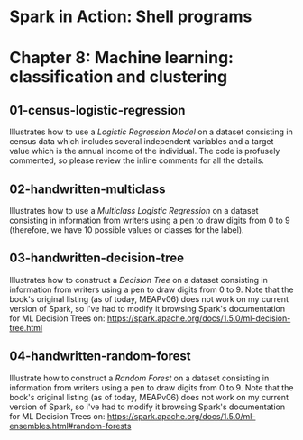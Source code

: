 Spark in Action: Shell programs
===============================

# Chapter 8: Machine learning: classification and clustering

## 01-census-logistic-regression
Illustrates how to use a *Logistic Regression Model* on a dataset consisting in census data which includes several independent variables and a target value which is the annual income of the individual.
The code is profusely commented, so please review the inline comments for all the details.

## 02-handwritten-multiclass
Illustrates how to use a *Multiclass Logistic Regression* on a dataset consisting in information from writers using a pen to draw digits from 0 to 9 (therefore, we have 10 possible values or classes for the label).

## 03-handwritten-decision-tree
Illustrates how to construct a *Decision Tree* on a dataset consisting in information from writers using a pen to draw digits from 0 to 9.
Note that the book's original listing (as of today, MEAPv06) does not work on my current version of Spark, so i've had to modify it browsing Spark's documentation for ML Decision Trees on: https://spark.apache.org/docs/1.5.0/ml-decision-tree.html

## 04-handwritten-random-forest
Illustrate how to construct a *Random Forest* on a dataset consisting in information from writers using a pen to draw digits from 0 to 9.
Note that the book's original listing (as of today, MEAPv06) does not work on my current version of Spark, so i've had to modify it browsing Spark's documentation for ML Decision Trees on: https://spark.apache.org/docs/1.5.0/ml-ensembles.html#random-forests
